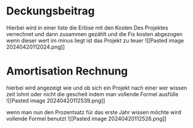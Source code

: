 # Deckungsbeitrag
Hierbei wird in einer liste die Erlöse mit den Kosten Des Projektes verrechnet und dann zusammen gezählt und die Fix kosten abgezogen wenn dieser wert im minus liegt ist das Projekt zu teuer 
![[Pasted image 20240420112024.png]]


# Amortisation Rechnung  
hierbei wird angezeigt wie und ob sich ein Projekt nach einer wer wissen zeit lohnt oder nicht
die gescheit indem man vollende Formel  ausfülle  
![[Pasted image 20240420112539.png]]

wenn man nun den Prozentsatz für das erste Jahr wissen möchte wird vollende Formel benutzt 
![[Pasted image 20240420112526.png]]